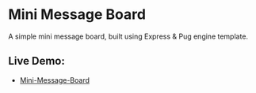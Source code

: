 # Mini Message Board

A simple mini message board, built using Express & Pug engine template.

## Live Demo:

- [Mini-Message-Board](https://calm-springs-97378.herokuapp.com/)
